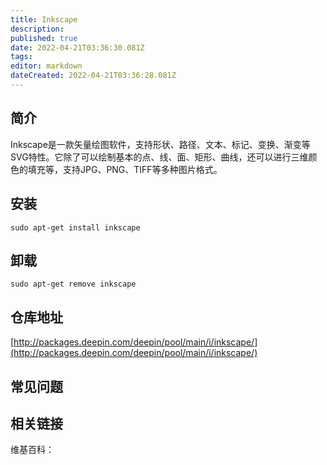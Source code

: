 ```yaml
---
title: Inkscape
description: 
published: true
date: 2022-04-21T03:36:30.081Z
tags: 
editor: markdown
dateCreated: 2022-04-21T03:36:28.081Z
---
```


## 简介

Inkscape是一款矢量绘图软件，支持形状、路径、文本、标记、变换、渐变等SVG特性。它除了可以绘制基本的点、线、面、矩形、曲线，还可以进行三维颜色的填充等，支持JPG、PNG、TIFF等多种图片格式。

## 安装

`sudo apt-get install inkscape`

## 卸载

`sudo apt-get remove inkscape`

## 仓库地址

[http://packages.deepin.com/deepin/pool/main/i/inkscape/](http://packages.deepin.com/deepin/pool/main/i/inkscape/)


## 常见问题


## 相关链接

维基百科：